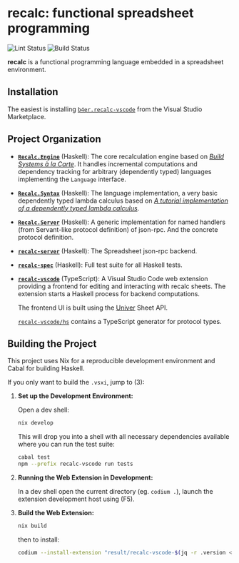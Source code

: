 # recalc: functional spreadsheet programming

![Lint Status](https://github.com/b4er/recalc/actions/workflows/nix-check.yaml/badge.svg?branch=main)
![Build Status](https://github.com/b4er/recalc/actions/workflows/nix-build.yaml/badge.svg?branch=main)

**recalc** is a functional programming language embedded in a spreadsheet environment.

## Installation

The easiest is installing [`b4er.recalc-vscode`][recalc-vscode] from the Visual Studio Marketplace.

## Project Organization

- **[`Recalc.Engine`](./lib/Recalc/Engine.hs)** (Haskell):
  The core recalculation engine based on [*Build Systems à la Carte*][build]. It handles
  incremental computations and dependency tracking for arbitrary (dependently typed)
  languages implementing the `Language` interface.

- **[`Recalc.Syntax`](./lib/Recalc/Syntax)** (Haskell): The language implementation, a
  very basic dependently typed lambda calculus based on
  [*A tutorial implementation of a dependently typed lambda calculus*][lambdaPi].

- **[`Recalc.Server`](./lib/Recalc/Server.hs)** (Haskell): A generic implementation
  for named handlers (from Servant-like protocol definition) of json-rpc. And the concrete
  protocol definition.

- **[`recalc-server`](./src/Main.hs)** (Haskell): The Spreadsheet json-rpc backend.

- **[`recalc-spec`](./spec/README.md)** (Haskell): Full test suite for all Haskell tests.

- **[`recalc-vscode`](./recalc-vscode)** (TypeScript): A Visual Studio Code web extension
  providing a frontend for editing and interacting with recalc sheets. The extension starts
  a Haskell process for backend computations.

  The frontend UI is built using the [Univer][univer-sheet-api] Sheet API.

  [`recalc-vscode/hs`](./recalc-vscode/hs) contains a TypeScript generator for protocol
  types.

## Building the Project

This project uses Nix for a reproducible development environment and Cabal for building Haskell.

If you only want to build the `.vsxi`, jump to (3):

1. **Set up the Development Environment:**

   Open a dev shell:

   ```bash
   nix develop
   ```

   This will drop you into a shell with all necessary dependencies available where you can run
   the test suite:

   ```bash
   cabal test
   npm --prefix recalc-vscode run tests
   ```

2. **Running the Web Extension in Development:**

   In a dev shell open the current directory (eg. `codium .`), launch the extension
   development host using (F5).

3. **Build the Web Extension:**

   ```bash
   nix build
   ```

   then to install:

   ```bash
   codium --install-extension "result/recalc-vscode-$(jq -r .version < recalc-vscode/package.json).vsix"
   ```

<!-- References -->

  [build]: https://dl.acm.org/doi/10.1145/3236774
  [lambdaPi]: https://www.andres-loeh.de/LambdaPi/LambdaPi.pdf
  [recalc-vscode]: https://marketplace.visualstudio.com/items/b4er.recalc-vscode
  [univer-sheet-api]: https://docs.univer.ai/en-US/guides/sheets/features/core/sheet-api
